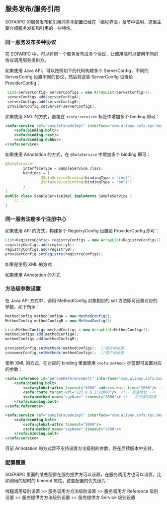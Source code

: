 ## 服务发布/服务引用

SOFARPC 的服务发布和引用的基本配置已经在「编程界面」章节中说明，这里主要介绍服务发布和引用的一些特性。

### 同一服务发布多种协议

在 SOFARPC 中，可以将同一个服务发布成多个协议，让调用端可以使用不同的协议调用服务提供方。

如果使用 Java API，可以按照如下的代码构建多个 ServerConfig，不同的 ServerConfig 设置不同的协议，然后将这些 ServerConfig 设置给 ProviderConfig：

```java
 List<ServerConfig> serverConfigs = new ArrayList<ServerConfig>();
 serverConfigs.add(serverConfigA);
 serverConfigs.add(serverConfigB);
 providerConfig.setServer(serverConfigs);
```

如果使用 XML 的方式，直接在 `<sofa:service>` 标签中增加多个 binding 即可：

```xml
<sofa:service ref="sampleFacadeImpl" interface="com.alipay.sofa.rpc.bean.SampleFacade">
    <sofa:binding.bolt/>
    <sofa:binding.rest/>
    <sofa:binding.dubbo/>
</sofa:service>
```

如果使用 Annotation 的方式，在 `@SofaService` 中增加多个 binding 即可：

```java
@SofaService(
        interfaceType = SampleService.class,
        bindings = {
                @SofaServiceBinding(bindingType = "rest"),
                @SofaServiceBinding(bindingType = "bolt")
        }
)
public class SampleServiceImpl implements SampleService {
    // ...
}
```

### 同一服务注册多个注册中心

如果使用 API 的方式，构建多个 RegistryConfig 设置给 ProviderConfig 即可：

```java
List<RegistryConfig> registryConfigs = new ArrayList<RegistryConfig>();
registryConfigs.add(registryA);
registryConfigs.add(registryB);
providerConfig.setRegistry(registryConfigs);
```

如果是使用 XML 的方式

如果使用 Annotation 的方式

### 方法级参数设置

在 Java API 方式中，调用 MethodConfig 对象相应的 set 方法即可设置对应的参数，如下所示：

```java
MethodConfig methodConfigA = new MethodConfig();
MethodConfig methodConfigB = new MethodConfig();

List<MethodConfig> methodConfigs = new ArrayList<MethodConfig>();
methodConfigs.add(methodConfigA);
methodConfigs.add(methodConfigB);
        
providerConfig.setMethods(methodConfigs);  //服务端设置
consumerConfig.setMethods(methodConfigs);  //客户端设置
```

使用 XML 的方式，在对应的 binding 里面使用 `<sofa:method>` 标签即可设置对应的参数：

```xml
<sofa:reference id="personReferenceBolt" interface="com.alipay.sofa.boot.examples.demo.rpc.bean.PersonService">
    <sofa:binding.bolt>
        <sofa:global-attrs timeout="3000" address-wait-time="2000"/>  <!-- 调用超时；地址等待时间。 -->
        <sofa:route target-url="127.0.0.1:22000"/>  <!-- 直连地址 -->
        <sofa:method name="sayName" timeout="3000"/> <!-- 方法级别配置 -->
    </sofa:binding.bolt>
</sofa:reference>

<sofa:service ref="sampleFacadeImpl" interface="com.alipay.sofa.rpc.bean.SampleFacade">
    <sofa:binding.bolt>
        <sofa:global-attrs timeout="3000"/>
        <sofa:method name="sayName" timeout="2000"/>
    </sofa:binding.bolt>
</sofa:service>
```

目前 Annotation 的方式暂不支持设置方法级别的参数，将在后续版本中支持。

### 配置覆盖

SOFARPC 里面的某些配置在服务提供方可以设置，在服务调用方也可以设置，比如调用的超时的 timeout 属性，这些配置的优先级为：

线程调用级别设置 >> 服务调用方方法级别设置 >> 服务调用方 Reference 级别设置 >> 服务提供方方法级别设置 >> 服务提供方 Service 级别设置